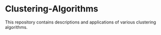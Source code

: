 # Clustering-Algorithms
This repository contains descriptions and applications of various clustering algorithms.
